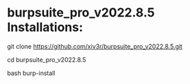 # burpsuite_pro_v2022.8.5 Installations: 

git clone https://github.com/xiv3r/burpsuite_pro_v2022.8.5.git

cd burpsuite_pro_v2022.8.5

bash burp-install
